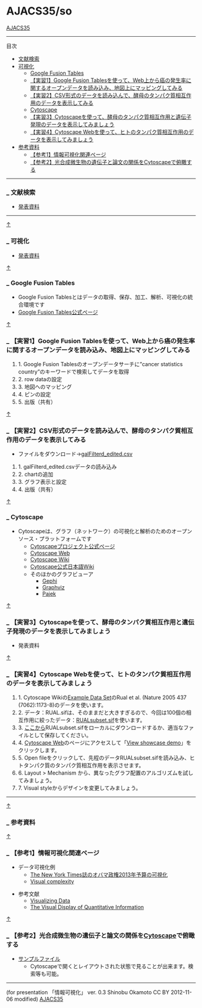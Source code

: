 # AJACS35/so

<div class="body">
	<div class="section">
<p><a href="http://MotDB.DBCLS.jp/?AJACS35" title="AJACS35 (2035d)">AJACS35</a></p>
<hr class="full_hr" />
<p>目次</p>
<div class="contents">
<a id="contents_1"></a>
<ul class="list1" style="padding-left:16px;margin-left:16px"><li><a href="#oca3f32c">  文献検索 </a></li>
<li><a href="#sc079b09">  可視化 </a>
<ul class="list2" style="padding-left:16px;margin-left:16px"><li><a href="#jbba7054">  Google Fusion Tables </a></li>
<li><a href="#y5066ce3"> 【実習1】Google Fusion Tablesを使って、Web上から癌の発生率に関するオープンデータを読み込み、地図上にマッピングしてみる </a></li>
<li><a href="#y5066ce3"> 【実習2】CSV形式のデータを読み込んで、酵母のタンパク質相互作用のデータを表示してみる </a></li>
<li><a href="#za7a17a1">  Cytoscape </a></li>
<li><a href="#y5066ce3"> 【実習3】Cytoscapeを使って、酵母のタンパク質相互作用と遺伝子発現のデータを表示してみましょう </a></li>
<li><a href="#y5066ce3"> 【実習4】Cytoscape Webを使って、ヒトのタンパク質相互作用のデータを表示してみましょう </a></li></ul></li>
<li><a href="#n11074fd">  参考資料 </a>
<ul class="list2" style="padding-left:16px;margin-left:16px"><li><a href="#kdb7a6c7"> 【参考1】情報可視化関連ページ </a></li>
<li><a href="#pbe0dc1d"> 【参考2】光合成微生物の遺伝子と論文の関係をCytoscapeで俯瞰する </a></li></ul></li></ul>
</div>

<hr class="full_hr" />
<h3 id="content_1_0"><a id="oca3f32c" href="http://MotDB.DBCLS.jp/?AJACS35%2Fso#oca3f32c" title="oca3f32c"><span class="sanchor">_</span></a> 文献検索  </h3>
<ul class="list1" style="padding-left:16px;margin-left:16px"><li><a href="http://MotDB.DBCLS.jp/?plugin=attach&amp;pcmd=open&amp;file=AJACS35_TogoDoc_inMeXes_Allie_.pdf&amp;refer=AJACS35%2Fso" rel="nofollow">発表資料</a></li></ul>
<hr class="full_hr" />

<div class="jumpmenu"><a href="#navigator">&uarr;</a></div><h3 id="content_1_1"><a id="sc079b09" href="http://MotDB.DBCLS.jp/?AJACS35%2Fso#sc079b09" title="sc079b09"><span class="sanchor">_</span></a> 可視化  </h3>
<ul class="list1" style="padding-left:16px;margin-left:16px"><li><a href="http://MotDB.DBCLS.jp/?plugin=attach&amp;pcmd=open&amp;file=AJACS_CiRA_visualization_v5.pdf&amp;refer=AJACS35%2Fso" rel="nofollow">発表資料</a></li></ul>

<div class="jumpmenu"><a href="#navigator">&uarr;</a></div><h3 id="content_1_2"><a id="jbba7054" href="http://MotDB.DBCLS.jp/?AJACS35%2Fso#jbba7054" title="jbba7054">_</a> Google Fusion Tables  </h3>
<ul class="list1" style="padding-left:16px;margin-left:16px"><li>Google Fusion Tablesとはデータの取得、保存、加工、解析、可視化の統合環境です</li>
<li><a href="http://support.google.com/fusiontables/answer/2571232/" rel="nofollow">Google Fusion Tables公式ページ</a></li></ul>

<div class="jumpmenu"><a href="#navigator">&uarr;</a></div><h3 id="content_1_3"><a id="y5066ce3" href="http://MotDB.DBCLS.jp/?AJACS35%2Fso#y5066ce3" title="y5066ce3">_</a> 【実習1】Google Fusion Tablesを使って、Web上から癌の発生率に関するオープンデータを読み込み、地図上にマッピングしてみる  </h3>
<ol class="list1" style="padding-left:16px;margin-left:16px"><li>1. Google Fusion Tablesのオープンデータサーチに”cancer statistics country”のキーワードで検索してデータを取得</li>
<li>2. row dataの設定</li>
<li>3. 地図へのマッピング</li>
<li>4. ピンの設定</li>
<li>5. 出版（共有）</li></ol>

<div class="jumpmenu"><a href="#navigator">&uarr;</a></div><h3 id="content_1_4"><a id="y5066ce3" href="http://MotDB.DBCLS.jp/?AJACS35%2Fso#y5066ce3" title="y5066ce3">_</a> 【実習2】CSV形式のデータを読み込んで、酵母のタンパク質相互作用のデータを表示してみる  </h3>
<ul class="list1" style="padding-left:16px;margin-left:16px"><li>ファイルをダウンロード→<a href="http://MotDB.DBCLS.jp/?plugin=attach&amp;pcmd=info&amp;file=galFiltered_edited.csv&amp;refer=AJACS35%2Fso" rel="nofollow">galFilterd_edited.csv</a></li></ul>
<ol class="list1" style="padding-left:16px;margin-left:16px"><li>1. galFilterd_edited.csvデータの読み込み</li>
<li>2. chartの追加</li>
<li>3. グラフ表示と設定</li>
<li>4. 出版（共有）</li></ol>

<div class="jumpmenu"><a href="#navigator">&uarr;</a></div><h3 id="content_1_5"><a id="za7a17a1" href="http://MotDB.DBCLS.jp/?AJACS35%2Fso#za7a17a1" title="za7a17a1">_</a> Cytoscape  </h3>
<ul class="list1" style="padding-left:16px;margin-left:16px"><li>Cytoscapeは、グラフ（ネットワーク）の可視化と解析のためのオープンソース・プラットフォームです
<ul class="list2" style="padding-left:16px;margin-left:16px"><li><a href="http://www.cytoscape.org/" rel="nofollow">Cytoscapeプロジェクト公式ページ</a></li>
<li><a href="http://cytoscapeweb.cytoscape.org/" rel="nofollow">Cytoscape Web</a></li>
<li><a href="http://cytoscape.wodaklab.org/wiki/" rel="nofollow">Cytoscape Wiki</a></li>
<li><a href="http://cydoc.sourceforge.jp/cydocwiki/index.php?Cytoscape%20Japanese%20Documentation%20Project" rel="nofollow">Cytoscape公式日本語Wiki</a></li>
<li>そのほかのグラフビューア
<ul class="list3" style="padding-left:16px;margin-left:16px"><li><a href="https://gephi.org/" rel="nofollow">Gephi</a></li>
<li><a href="http://www.graphviz.org/" rel="nofollow">Graphviz</a></li>
<li><a href="http://vlado.fmf.uni-lj.si/pub/networks/pajek/" rel="nofollow">Pajek</a></li></ul></li></ul></li></ul>

<div class="jumpmenu"><a href="#navigator">&uarr;</a></div><h3 id="content_1_6"><a id="y5066ce3" href="http://MotDB.DBCLS.jp/?AJACS35%2Fso#y5066ce3" title="y5066ce3">_</a> 【実習3】Cytoscapeを使って、酵母のタンパク質相互作用と遺伝子発現のデータを表示してみましょう  </h3>
<ul class="list1" style="padding-left:16px;margin-left:16px"><li>発表資料</li></ul>

<div class="jumpmenu"><a href="#navigator">&uarr;</a></div><h3 id="content_1_7"><a id="y5066ce3" href="http://MotDB.DBCLS.jp/?AJACS35%2Fso#y5066ce3" title="y5066ce3">_</a> 【実習4】Cytoscape Webを使って、ヒトのタンパク質相互作用のデータを表示してみましょう  </h3>
<ol class="list1" style="padding-left:16px;margin-left:16px"><li>1. Cytoscape Wikiの<a href="http://cytoscape.wodaklab.org/wiki/Data_Sets" rel="nofollow">Example Data Set</a>のRual et al. (Nature 2005 437 (7062):1173-8)のデータを使います。</li>
<li>2. データ：RUAL.sifは、そのままだと大きすぎるので、今回は100個の相互作用に絞ったデータ：<a href="http://charles.kazusa.or.jp/~so/ajacs/RUALsubset.sif" rel="nofollow">RUALsubset.sif</a>を使います。</li>
<li>3. <a href="http://charles.kazusa.or.jp/~so/ajacs/" rel="nofollow">ここから</a>RUALsubset.sifをローカルにダウンロードするか、適当なファイルとして保存してください。</li>
<li>4. <a href="http://cytoscapeweb.cytoscape.org/" rel="nofollow">Cytoscape Web</a>のページにアクセスして「<a href="http://cytoscapeweb.cytoscape.org/demo" rel="nofollow">View showcase demo</a>」をクリックします。</li>
<li>5. Open fileをクリックして、先程のデータRUALsubset.sifを読み込み、ヒトタンパク質のタンパク質相互作用を表示させます。</li>
<li>6. Layout &gt; Mechanism から、異なったグラフ配置のアルゴリズムを試してみましょう。</li>
<li>7. Visual styleからデザインを変更してみましょう。</li></ol>
<hr class="full_hr" />

<div class="jumpmenu"><a href="#navigator">&uarr;</a></div><h3 id="content_1_8"><a id="n11074fd" href="http://MotDB.DBCLS.jp/?AJACS35%2Fso#n11074fd" title="n11074fd"><span class="sanchor">_</span></a> 参考資料  </h3>

<div class="jumpmenu"><a href="#navigator">&uarr;</a></div><h3 id="content_1_9"><a id="kdb7a6c7" href="http://MotDB.DBCLS.jp/?AJACS35%2Fso#kdb7a6c7" title="kdb7a6c7">_</a> 【参考1】情報可視化関連ページ  </h3>
<ul class="list1" style="padding-left:16px;margin-left:16px"><li>データ可視化例
<ul class="list2" style="padding-left:16px;margin-left:16px"><li><a href="http://www.nytimes.com/interactive/2012/02/13/us/politics/2013-budget-proposal-graphic.html" rel="nofollow">The New York Times誌のオバマ政権2013年予算の可視化</a></li>
<li><a href="http://www.visualcomplexity.com/vc/" rel="nofollow">Visual complexity</a></li></ul></li></ul>
<ul class="list1" style="padding-left:16px;margin-left:16px"><li>参考文献
<ul class="list2" style="padding-left:16px;margin-left:16px"><li><a href="http://www.amazon.co.jp/Visualizing-Data-Ben-Fry/dp/0596514557/ref=sr_1_1?ie=UTF8&amp;s=english-books&amp;qid=1280961053&amp;sr=1-1" rel="nofollow">Visualizing Data</a></li>
<li><a href="http://www.amazon.co.jp/Visual-Display-Quantitative-Information/dp/0961392142/ref=sr_1_cc_1?ie=UTF8&amp;qid=1280960866&amp;sr=1-1-catcorr" rel="nofollow">The Visual Display of Quantitative Information</a></li></ul></li></ul>

<div class="jumpmenu"><a href="#navigator">&uarr;</a></div><h3 id="content_1_10"><a id="pbe0dc1d" href="http://MotDB.DBCLS.jp/?AJACS35%2Fso#pbe0dc1d" title="pbe0dc1d">_</a> 【参考2】光合成微生物の遺伝子と論文の関係を<a href="http://www.cytoscape.org/" rel="nofollow">Cytoscape</a>で俯瞰する  </h3>
<ul class="list1" style="padding-left:16px;margin-left:16px"><li><a href="http://MotDB.DBCLS.jp/?plugin=attach&amp;pcmd=info&amp;file=cyano_genes_papers.cys&amp;refer=hiroo2012" rel="nofollow">サンプルファイル</a>
<ul class="list2" style="padding-left:16px;margin-left:16px"><li>Cytoscapeで開くとレイアウトされた状態で見ることが出来ます。検索等も可能。</li></ul></li></ul>
<hr class="full_hr" />
<p>(for presentation 「情報可視化」 ver. 0.3  Shinobu Okamoto CC BY 2012-11-06 modified)
<a href="http://MotDB.DBCLS.jp/?AJACS35" title="AJACS35 (2035d)">AJACS35</a></p>
